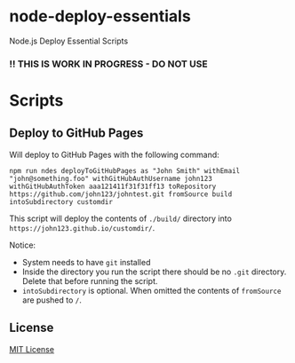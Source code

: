 # node-deploy-essentials

Node.js Deploy Essential Scripts

### :bangbang: THIS IS WORK IN PROGRESS - DO NOT USE


# Scripts

## Deploy to GitHub Pages

Will deploy to GitHub Pages with the following command:

```
npm run ndes deployToGitHubPages as "John Smith" withEmail "john@something.foo" withGitHubAuthUsername john123 withGitHubAuthToken aaa121411f31f31ff13 toRepository https://github.com/john123/johntest.git fromSource build intoSubdirectory customdir 
```

This script will deploy the contents of `./build/` directory into `https://john123.github.io/customdir/`.

Notice:

  * System needs to have `git` installed
  * Inside the directory you run the script there should be no `.git` directory. Delete that before running the script.
  * `intoSubdirectory` is optional. When omitted the contents of `fromSource` are pushed to `/`.


## License

[MIT License ](./LICENSE.md) 
